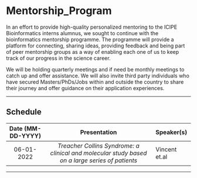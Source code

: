 
# Mentorship_Program

In an effort to provide high-quality personalized mentoring to the ICIPE Bioinformatics interns alumnus, we sought to continue with the bioinformatics mentorship programme. The programme will provide a platform for connecting, sharing ideas, providing feedback and being part of peer mentorship groups as a way of enabling each one of us to keep track of our progress in the science career.

We will be holding quarterly meetings and if need be monthly meetings to catch up and offer assistance. We will also invite third party individuals who have secured Masters/PhDs/Jobs within and outside the country to share their journey and offer guidance on their application experiences.

---

Schedule
---
Date (MM-DD-YYYY)| Presentation | Speaker(s)
:---: | :---: | :--- 
06-01-2022| *Treacher Collins Syndrome: a clinical and molecular study based on a large series of patients* | Vincent et.al

---















